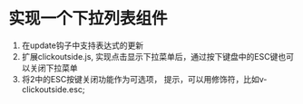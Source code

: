 # 实现一个下拉列表组件


<vue-popDropdown />


1. 在update钩子中支持表达式的更新
2. 扩展clickoutside.js, 实现点击显示下拉菜单后，通过按下键盘中的ESC键也可以关闭下拉菜单
3. 将2中的ESC按键关闭功能作为可选项， 提示，可以用修饰符，比如v-clickoutside.esc;